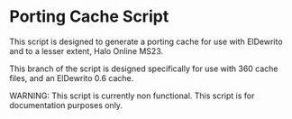 # Porting Cache Script
This script is designed to generate a porting cache for use with ElDewrito and to a lesser extent, Halo Online MS23.

This branch of the script is designed specifically for use with 360 cache files, and an ElDewrito 0.6 cache.

WARNING: This script is currently non functional. This script is for documentation purposes only.